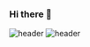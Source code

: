 ### Hi there 👋

![header](https://capsule-render.vercel.app/api?type=shark&color=gradient&height=300&section=header&text=cw001121&fontSize=90)
![header](https://capsule-render.vercel.app/api?type=shark&color=gradient&height=300&section=footer)

<!--
**cw001121/cw001121** is a ✨ _special_ ✨ repository because its `README.md` (this file) appears on your GitHub profile.

Here are some ideas to get you started:

- 🔭 I’m currently working on ...
- 🌱 I’m currently learning ...
- 👯 I’m looking to collaborate on ...
- 🤔 I’m looking for help with ...
- 💬 Ask me about ...
- 📫 How to reach me: ...
- 😄 Pronouns: ...
- ⚡ Fun fact: ...
-->

